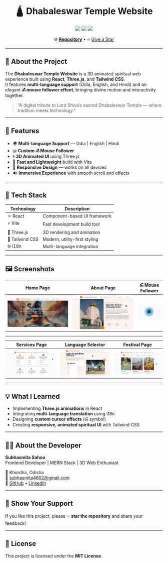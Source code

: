 
<h1 align="center">🛕 Dhabaleswar Temple Website</h1>

<p align="center">
  <img src="https://img.shields.io/badge/Built%20With-React%20%7C%20Three.js%20%7C%20Tailwind-blueviolet?style=for-the-badge" />
  <img src="https://img.shields.io/badge/Language%20Support-Odia%20%7C%20English%20%7C%20Hindi-green?style=for-the-badge" />
  <img src="https://img.shields.io/badge/Interactive-ॐ%20Mouse%20Follower-orange?style=for-the-badge" />
</p>

<p align="center">
  🌐 <a href="https://github.com/subhasmita-puja/Dhabaleswar-Temple" target="_blank"><strong>Repository</strong></a> • ⭐ <a href="https://github.com/subhasmita-puja/Dhabaleswar-Temple/stargazers">Give a Star</a>
</p>

---

## 🌟 About the Project

The **Dhabaleswar Temple Website** is a 3D animated spiritual web experience built using **React**, **Three.js**, and **Tailwind CSS**.  
It features **multi-language support** (Odia, English, and Hindi) and an elegant **ॐ mouse follower effect**, bringing divine motion and interactivity together.

> “A digital tribute to Lord Shiva’s sacred Dhabaleswar Temple — where tradition meets technology.”

---

## 🧠 Features

- 🌍 **Multi-language Support** — Odia | English | Hindi  
- 🕉️ **Custom ॐ Mouse Follower**  
- 🌀 **3D Animated UI** using Three.js  
- 💨 **Fast and Lightweight** build with Vite  
- 🎨 **Responsive Design** — works on all devices  
- 🔊 **Immersive Experience** with smooth scroll and effects

---

## 🚀 Tech Stack

| Technology | Description |
|-------------|-------------|
| ⚛️ React | Component-based UI framework |
| ⚡ Vite | Fast development build tool |
| 🎥 Three.js | 3D rendering and animation |
| 🎨 Tailwind CSS | Modern, utility-first styling |
| 🌐 i18n | Multi-language integration |

---

## 🖼️ Screenshots

| Home Page | About Page | ॐ Mouse Follower |
|------------|-------------------|------------------|
| ![Home](./public/home.png) | ![About](./public/about.png) | ![Mouse Follower](./public/om.png) |

---
| Services Page | Language Selector | Festival Page |
|------------|-------------------|------------------|
| ![Services](./public/services.png) | ![Languages](./public/language.png) | ![Festival Page](./public/festivals.png) |

---

## 💡 What I Learned

- Implementing **Three.js animations** in React  
- Integrating **multi-language translation** using i18n  
- Designing **custom cursor effects** (ॐ symbol)  
- Creating **responsive, animated spiritual UI** with Tailwind CSS

---

## 🙋‍♀️ About the Developer

**Subhasmita Sahoo**  
Frontend Developer | MERN Stack | 3D Web Enthusiast  

📍 Khordha, Odisha  
📧 [subhasmita4602@gmail.com](mailto:subhasmita4602@gmail.com)  
🔗 [GitHub](https://github.com/subhasmita-puja) • [LinkedIn](https://www.linkedin.com/in/subhasmita-sahoo-puja)

---

## 🌟 Show Your Support

If you like this project, please ⭐ **star the repository** and share your feedback!

---

## 🪷 License

This project is licensed under the **MIT License**.
